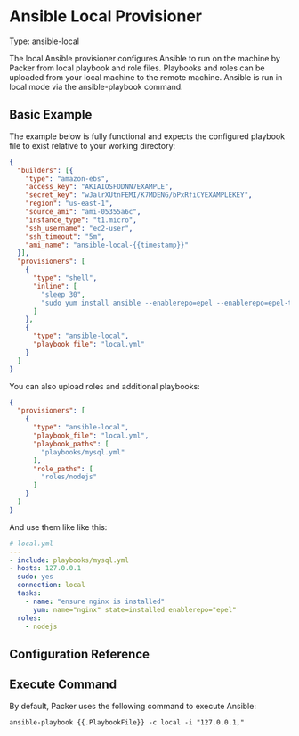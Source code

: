 # Ansible Local Provisioner

Type: ansible-local

The local Ansible provisioner configures Ansible to run on the machine by
Packer from local playbook and role files. Playbooks and roles can be
uploaded from your local machine to the remote machine. Ansible is run in
local mode via the ansible-playbook command.

## Basic Example

The example below is fully functional and expects the configured playbook
file to exist relative to your working directory:

```JSON
{
  "builders": [{
    "type": "amazon-ebs",
    "access_key": "AKIAIOSFODNN7EXAMPLE",
    "secret_key": "wJalrXUtnFEMI/K7MDENG/bPxRfiCYEXAMPLEKEY",
    "region": "us-east-1",
    "source_ami": "ami-05355a6c",
    "instance_type": "t1.micro",
    "ssh_username": "ec2-user",
    "ssh_timeout": "5m",
    "ami_name": "ansible-local-{{timestamp}}"
  }],
  "provisioners": [
    {
      "type": "shell",
      "inline": [
        "sleep 30",
        "sudo yum install ansible --enablerepo=epel --enablerepo=epel-testing -y"
      ]
    },
    {
      "type": "ansible-local",
      "playbook_file": "local.yml"
    }
  ]
}
```

You can also upload roles and additional playbooks:

```JSON
{
  "provisioners": [
    {
      "type": "ansible-local",
      "playbook_file": "local.yml",
      "playbook_paths": [
        "playbooks/mysql.yml"
      ],
      "role_paths": [
        "roles/nodejs"
      ]
    }
  ]
}
```

And use them like like this:

```YAML
# local.yml
---
- include: playbooks/mysql.yml
- hosts: 127.0.0.1
  sudo: yes
  connection: local
  tasks:
    - name: "ensure nginx is installed"
      yum: name="nginx" state=installed enablerepo="epel"
  roles:
    - nodejs
```

## Configuration Reference

## Execute Command

By default, Packer uses the following command to execute Ansible:

    ansible-playbook {{.PlaybookFile}} -c local -i "127.0.0.1,"
